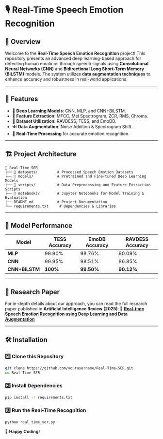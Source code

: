 # 🎙️ Real-Time Speech Emotion Recognition

## 🌟 Overview

Welcome to the **Real-Time Speech Emotion Recognition** project! This repository presents an advanced deep learning-based approach for detecting human emotions through speech signals using **Convolutional Neural Networks (CNN)** and **Bidirectional Long Short-Term Memory (BiLSTM)** models. The system utilizes **data augmentation techniques** to enhance accuracy and robustness in real-world applications.

---

## 📌 Features
- 🧠 **Deep Learning Models**: CNN, MLP, and CNN+BiLSTM.
- 🎵 **Feature Extraction**: MFCC, Mel Spectrogram, ZCR, RMS, Chroma.
- 🎤 **Dataset Utilization**: RAVDESS, TESS, and EmoDB.
- 🔊 **Data Augmentation**: Noise Addition & Spectrogram Shift.
- 🚀 **Real-Time Processing** for accurate emotion recognition.

---

## 🏗️ Project Architecture
```
📁 Real-Time-SER
├── 📂 datasets/         # Processed Speech Emotion Datasets
├── 📂 models/           # Pretrained and Fine-tuned Deep Learning Models
├── 📂 scripts/          # Data Preprocessing and Feature Extraction Scripts
├── 📂 notebooks/        # Jupyter Notebooks for Model Training & Evaluation
├── README.md           # Project Documentation
└── requirements.txt     # Dependencies & Libraries
```

---

## 🎯 Model Performance
| Model         | TESS Accuracy | EmoDB Accuracy | RAVDESS Accuracy |
|--------------|--------------|---------------|----------------|
| **MLP**      | 99.90%       | 98.76%        | 90.09%         |
| **CNN**      | 99.95%       | 98.51%        | 86.85%         |
| **CNN+BiLSTM** | **100%**    | **99.50%**   | **90.12%**    |

---

## 📖 Research Paper
For in-depth details about our approach, you can read the full research paper published in **Artificial Intelligence Review (2025)**:
🔗 **[Real-time Speech Emotion Recognition using Deep Learning and Data Augmentation](https://doi.org/10.1007/s10462-024-11065-x)**

---

## 🛠️ Installation
### 1️⃣ Clone this Repository
```sh
git clone https://github.com/yourusername/Real-Time-SER.git
cd Real-Time-SER
```

### 2️⃣ Install Dependencies
```sh
pip install -r requirements.txt
```

### 3️⃣ Run the Real-Time Recognition
```sh
python real_time_ser.py
```

🚀 **Happy Coding!**
